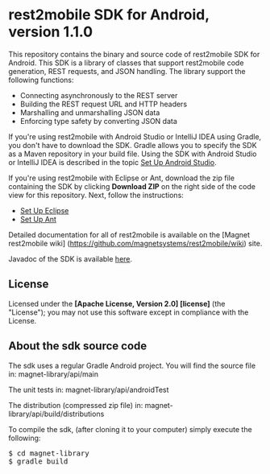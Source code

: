 # rest2mobile SDK for Android, version 1.1.0

This repository contains the binary and source code of rest2mobile SDK for Android. This SDK is a library of classes that support rest2mobile code generation, REST requests, and JSON handling. The library support the following functions: 
- Connecting asynchronously to the REST server
- Building the REST request URL and HTTP headers
- Marshalling and unmarshalling JSON data
- Enforcing type safety by converting JSON data

If you're using rest2mobile with Android Studio or IntelliJ IDEA using Gradle, you don't have to download the SDK. Gradle allows you to specify the SDK as a Maven repository in your build file. Using the SDK with Android Studio or IntelliJ IDEA is described in the topic [Set Up Android Studio](https://developer.magnet.com/android/).

If you're using rest2mobile with Eclipse or Ant, download the zip file containing the SDK by clicking **Download ZIP** on the right side of the code view for this repository. Next, follow the instructions: 
* [Set Up Eclipse](https://github.com/magnetsystems/rest2mobile/wiki/rest2mobile-setup-eclipse) 
* [Set Up Ant](https://github.com/magnetsystems/rest2mobile/wiki/rest2mobile-setup-ant) 

Detailed documentation for all of rest2mobile is available on the [Magnet rest2mobile wiki]
(https://github.com/magnetsystems/rest2mobile/wiki) site.

Javadoc of the SDK is available [here](https://magnetsystems.github.io/r2m-sdk-android/reference/com/magnet/android/mms/MagnetMobileClient.html).

## License

Licensed under the **[Apache License, Version 2.0] [license]** (the "License");
you may not use this software except in compliance with the License.

## About the sdk source code
The sdk uses a regular Gradle Android project. You will find the source file in:
magnet-library/api/main
 
The unit tests in:
magnet-library/api/androidTest
 
The distribution (compressed zip file) in:
magnet-library/api/build/distributions
 
To compile the sdk, (after cloning it to your computer) simply execute the following:
<pre>
$ cd magnet-library
$ gradle build
</pre>
